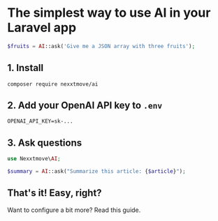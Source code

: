 # The simplest way to use AI in your Laravel app

```php
$fruits = AI::ask('Give me a JSON array with three fruits');
```

## 1. Install
```
composer require nexxtmove/ai
```

## 2. Add your OpenAI API key to `.env`
```
OPENAI_API_KEY=sk-...
```

## 3. Ask questions
```php
use Nexxtmove\AI;

$summary = AI::ask("Summarize this article: {$article}");
```

## That's it! Easy, right?
Want to configure a bit more? Read this guide.
